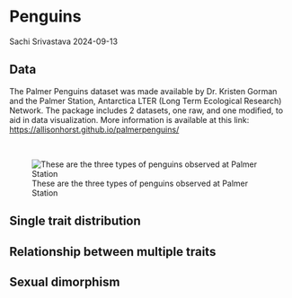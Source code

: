 Penguins
================
Sachi Srivastava
2024-09-13

## Data

The Palmer Penguins dataset was made available by Dr. Kristen Gorman and
the Palmer Station, Antarctica LTER (Long Term Ecological Research)
Network. The package includes 2 datasets, one raw, and one modified, to
aid in data visualization. More information is available at this link:
<https://allisonhorst.github.io/palmerpenguins/>

<br>

<figure>
<img
src="https://allisonhorst.github.io/palmerpenguins/reference/figures/lter_penguins.png"
alt="These are the three types of penguins observed at Palmer Station" />
<figcaption aria-hidden="true">These are the three types of penguins
observed at Palmer Station</figcaption>
</figure>

## Single trait distribution

## Relationship between multiple traits

## Sexual dimorphism
